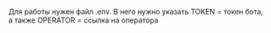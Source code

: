 Для работы нужен файл .env. В него нужно указать TOKEN = токен бота, а также OPERATOR = ссылка на оператора 
